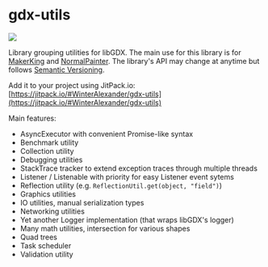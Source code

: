 # gdx-utils

[![](https://jitpack.io/v/WinterAlexander/gdx-utils.svg)](https://jitpack.io/#WinterAlexander/gdx-utils)

Library grouping utilities for libGDX. The main use for this library is for [MakerKing](https://makerking.net/) and [NormalPainter](https://github.com/WinterAlexander/NormalPainter). The library's API may change at anytime but follows [Semantic Versioning](https://semver.org/).

Add it to your project using JitPack.io: [https://jitpack.io/#WinterAlexander/gdx-utils](https://jitpack.io/#WinterAlexander/gdx-utils)

Main features:
  - AsyncExecutor with convenient Promise-like syntax
  - Benchmark utility
  - Collection utility
  - Debugging utilities
  - StackTrace tracker to extend exception traces through multiple threads
  - Listener / Listenable with priority for easy Listener event sytems
  - Reflection utility (e.g. `ReflectionUtil.get(object, "field")`)
  - Graphics utilities
  - IO utilities, manual serialization types
  - Networking utilities
  - Yet another Logger implementation (that wraps libGDX's logger)
  - Many math utilities, intersection for various shapes
  - Quad trees
  - Task scheduler
  - Validation utility
